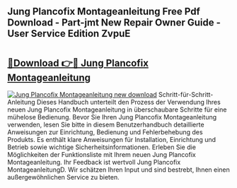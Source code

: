## Jung Plancofix Montageanleitung Free Pdf Download - Part-jmt New Repair Owner Guide - User Service Edition ZvpuE

# <h2><a href="http://df8nha.blite.top/?on=Jung+Plancofix+Montageanleitung">🔗Download 👉🔴 Jung Plancofix Montageanleitung</a></h2>

[![Jung Plancofix Montageanleitung new download](https://i.imgur.com/lujVjoI.png)](http://df8nha.blite.top/?on=Jung+Plancofix+Montageanleitung)
Schritt-für-Schritt-Anleitung Dieses Handbuch unterteilt den Prozess der Verwendung Ihres neuen Jung Plancofix Montageanleitung in überschaubare Schritte für eine mühelose Bedienung. Bevor Sie Ihren Jung Plancofix Montageanleitung verwenden, lesen Sie bitte in diesem Benutzerhandbuch detaillierte Anweisungen zur Einrichtung, Bedienung und Fehlerbehebung des Produkts. Es enthält klare Anweisungen für Installation, Einrichtung und Betrieb sowie wichtige Sicherheitsinformationen. Erleben Sie die Möglichkeiten der Funktionsliste mit Ihrem neuen Jung Plancofix Montageanleitung. Ihr Feedback ist wertvoll Jung Plancofix MontageanleitungD. Wir schätzen Ihren Input und sind bestrebt, Ihnen einen außergewöhnlichen Service zu bieten.
